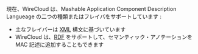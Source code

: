 現在、WireCloud は、Mashable Application Component Description Langueage の二つの種類またはフレイバをサポートしています
:

-   主なフレイバーは [XML](macdl_xml.md) 構文に基づいています
-   WireCloud は、[RDF](macdl_rdf.md) をサポートして、セマンティック・アノテーションを MAC 記述に追加することもできます
